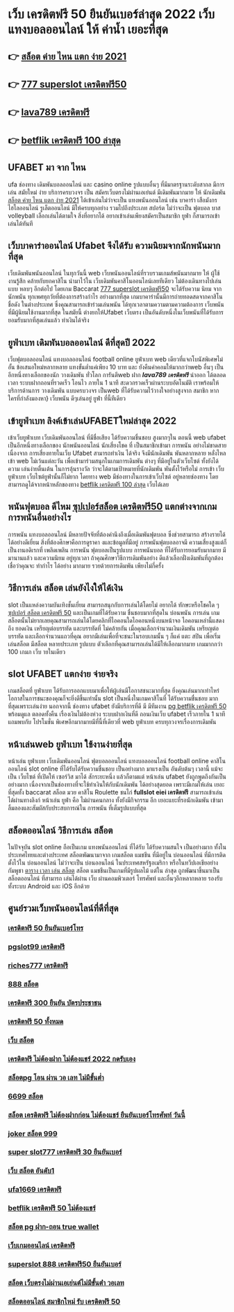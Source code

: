 # เว็บ เครดิตฟรี 50 ยืนยันเบอร์ล่าสุด 2022 เว็บแทงบอลออนไลน์ ให้ ค่าน้ำ  เยอะที่สุด

## 👉 [สล็อต ค่าย ไหน แตก ง่าย 2021](https://mabet.net/20-free-100/)
## 👉 [777 superslot เครดิตฟรี50](https://member.mabet.net/?action=login)
## 👉 [lava789 เครดิตฟรี](https://bio.link/tisawago)
## 👉 [betflik เครดิตฟรี 100 ล่าสุด](https://mabet.net/)

## UFABET มา จาก ไหน

 ufa  ช่องทาง เดิมพันบอลออนไลน์ และ    casino online    รูปแบบอื่นๆ   ที่มีมาตรฐานระดับสากล  มีการเล่น    สมัยใหม่    ง่าย   บริการครบวงจร    เป็น   สมัครเว็บตรงไม่ผ่านเอเย่นต์   มีเดิมพันมากมาย   ให้ นักเดิมพัน  [สล็อต ค่าย ไหน แตก ง่าย 2021](https://member.mabet.net/?action=login) ได้เข้าเล่นไม่ว่าจะเป็น  แทงพนันออนไลน์ เช่น บาคาร่า   เสือมังกร ไฮโลออนไลน์   รูเล็ตออนไลน์    มีให้ครบทุกอย่าง รวมไปถึงประเภท สปอร์ต   ไม่ว่าจะเป็น ฟุตบอล    บาส    volleyball
 เลือกเล่นได้ตามใจ    สิ่งที่อยากได้ อยากเข้าเล่นเพียงสมัครเป็นสมาชิก    ยูฟ่า  ก็สามารถเข้าเล่นได้ทันที


## เว็บบาคาร่าออนไลน์ Ufabet จึงได้รับ ความนิยมจากนักพนันมากที่สุด

 เว็บเดิมพันพนันออนไลน์ ในทุกวันนี้  web เว็บพนันออนไลน์ที่รวบรวมเกมส์พนันมากมาย  ให้ ผู้ใช้งานรู้สึก คล้ายกับยกคาสิโน  นำมาไว้ใน เว็บเดิมพันคาสิโนออนไลน์เลยทีเดียว ไม่ต้องเดินทางไปเล่นแบบ หลบๆ อีกต่อไป โดยเกม Baccarat [777 superslot เครดิตฟรี50](https://bio.link/tisawago) จะได้รับความ นิยม  จาก นักพนัน  ทุกเพศทุกวัยที่ต้องการสร้างกำไร อย่างมากที่สุด เกมบาคาร่านั้นมีการถ่ายทอดสดจากคาสิโนชื่อดัง ในต่างประเทศ ซึ่งคุณสามารถเข้าร่วมเล่นพนัน ได้ทุกเวลาตามความตามความต้องการ  เว็บพนันที่มีผู้นิยมใช้งานมากที่สุด ในสมัยนี้  ต่างยกให้Ufabet เว็บตรง  เป็นอันดับหนึ่งในเว็บพนันที่ได้รับการยอมรับมากที่สุดเล่นแล้ว ทำเงินได้จริง 


## ยูฟ่าเบท  เดิมพันบอลออนไลน์ ดีที่สุดปี 2022

เว็บฟุตบอลออนไลน์ แทงบอลออนไลน์ football online  ยูฟ่าเบท   web เดียวที่แจกโบนัสพิเศษไม่อั้น ข้อเสนอใหม่หลากหลาย  แทงขั้นต่ำแค่เพียง 10 บาท และ ยังคืนค่าคอมให้มากกว่าweb อื่นๆ เป็นอีกหนึ่งทางเลือกของนัก วางเดิมพัน ทั่วโลก การันตีweb ฝาก  ***lava789 เครดิตฟรี***  นำออก ได้ตลอดเวลา  ระบบฝากถอนที่รวดเร็ว โอนไว ภายใน 1 นาที สะดวกรวดเร็วผ่านระบบอัตโนมัติ เราพร้อมให้บริการด้านการ วางเดิมพัน แบบครบวงจร เป็นweb ที่ได้รับความไว้วางใจอย่างสูงจาก สมาชิก   หากใครที่กำลังมองหา}  เว็บพนัน ดีๆเล่นอยู่  ยูฟ่า ที่นี้ทีเดียว


## เข้ายูฟ่าเบท ลิงค์เข้าเล่นUFABETใหม่ล่าสุด 2022 

เข้าเว็บยูฟ่าเบท   เว็บเดิมพันออนไลน์ ที่มีชื่อเสียง ได้รับความชื่นชอบ สูงมากๆใน ตอนนี้ web ufabet  เป็นอีกหนึ่งทางเลือกของ นักพนันออนไลน์ นักเสี่ยงโชค ที่ เป็นสมาชิกเข้ามา การพนัน อย่างไม่ขาดสาย เนื่องจาก การเสี่ยงทายในเว็บ Ufabet สามารถทำเงิน ได้จริง จึงมีนักเดิมพัน พันหลากหลาย  หลั่งไหลเข้า web ไม่เว้นแต่ละวัน เพื่อเข้ามาร่วมสนุกในเกมการเดิมพัน ต่างๆ ที่มีอยู่ในตัวเว็บไซต์  ทั้งยังได้ความ เล่นง่ายตื่นเต้น ในการลุ้นรางวัล ว่าจะได้ตามเป้าหมายที่นักเดิมพัน พันตั้งไว้หรือไม่ การเข้า เว็บยูฟ่าเบท เว็บไซต์ยูฟ่านั้นก็ไม่ยาก  โดยทาง web มีช่องทางในการเข้าเว็บไซต์ อยู่หลายช่องทาง โดยสามารถดูได้จากหน้าหลักของทาง [betflik เครดิตฟรี 100 ล่าสุด](https://mabet.net/) เว็บได้เลย


##  พนันฟุตบอล  ดีไหม [ซุปเปอร์สล็อต เครดิตฟรี50](https://mabet.net/register/) แตกต่างจากเกม การพนันอื่นอย่างไร

 การพนัน แทงบอลออนไลน์ มีหลายปัจจัยที่ต้องคำนึงถึงเมื่อเดิมพันฟุตบอล ซึ่งช่วยสามารถ สร้างรายได้ ได้อย่างดีเยี่ยม สิ่งที่ต้องศึกษาคือการดูราคา งและข้อมูลที่มีอยู่ การพนันฟุตบอลอาจมี ความเสี่ยงสูงแต่ก็เป็นงานอดิเรกที่ เพลิดเพลิน  การพนัน ฟุตบอลเป็นรูปแบบ การพนันบอล ที่ได้รับการยอมรับมากมาย มีมานานแล้ว และความนิยม อยู่ทุกเวลา ถ้าคุณศึกษาวิธีการเดิมพันอย่าง ดีแล้วเลือกฝั่งเดิมพันที่ถูกต้อง เชื่อว่าคุณจะ ทำกำไร ได้อย่าง มากมาย รวยด้วยการเดิมพัน เพียงไม่กี่ครั้ง

## วิธีการเล่น สล็อต เล่นยังไงให้ได้เงิน

 slot เป็นแหล่งความบันเทิงชั้นเยี่ยม สามารถสนุกกับการเล่นได้โดยไม่ อยากได้ ทักษะหรือโชคใด ๆ [ซุปเปอร์ สล็อต เครดิตฟรี 50](https://mabet.net/credit-free-50/) และเป็นเกมที่ได้รับความ ชื่นชอบมากที่สุดใน บ่อนพนัน การเล่น เกมสล็อตนั้นไม่ยากเลยคุณสามารถเล่นได้โดยคลิกที่ไอคอนใดไอคอนหนึ่งบนหน้าจอ ไอคอนเหล่านี้แสดงถึง ยอดเงิน เหรียญต่อบรรทัด และบรรทัดที่ ไม่คล้ายกัน เมื่อคุณเลือกจำนวนเงินเดิมพัน   เหรียญต่อบรรทัด และเลือกจำนวนแถวที่คุณ อยากมีเล่นเพื่อที่จะชนะในรอบเกมนั้น ๆ ก็แค่ แตะ   สปิน  เพื่อเริ่มเล่นสล็อต มีสล็อต หลายประเภท รูปแบบ ตัวเลือกที่คุณสามารถเล่นได้มีให้เลือกมากมาย เกมมากกว่า 100 เกมภ เว็บ ายในเดียว


##  slot  UFABET แตกง่าย จ่ายจริง

 เกมสล็อตที่ ยูฟ่าเบท   ได้รับการออกแบบมาเพื่อให้ผู้เล่นมีโอกาสชนะมากที่สุด ยิ่งคุณเล่นมากเท่าไหร่ โอกาสในการชนะของคุณก็จะยิ่งดีขึ้นเท่านั้น  slot เป็นหนึ่งในเกมคาสิโนที่ ได้รับความชื่นชอบ มากที่สุดเพราะเล่นง่าย  นอกจากนี้ ช่องทาง ufabet  ยังมีบริการที่ดี มี มีทีมงาน [pg betflik เครดิตฟรี 50](https://mabet.net/credit-free-50/) พร้อมดูแล ตลอดทั้งคืน  เรื่องเงินไม่ต้องห่วง ระบบฝากเงินที่ดี    ถอนเงินเว็บ ufabet  เร็วภายใน 1 นาที แถมพบกับ โปรโมชั่น  พิเศษอีกมากมายมีที่นี้ที่เดียวที่ web ยูฟ่าเบท   ครบทุกวงจรเรื่องการเดิมพัน 


## หน้าเล่นweb  ยูฟ่าเบท ใช้งานง่ายที่สุด 

หน้าเล่น ยูฟ่าเบท   เว็บเดิมพันออนไลน์ ฟุตบอลออนไลน์ แทงบอลออนไลน์ football online คาสิโนออนไลน์    slot online  ที่ได้รับได้รับความชื่นชอบ เป็นอย่างมาก มาแรงเป็น  อันดับต้นๆ   เวลานี้  แม้จะเป็น เว็บไซต์ ที่เปิดให้ เซอร์วิส มาได้ สักระยะหนึ่ง แล้วก็ตามแต่ หน้าเล่น  ufabet  ยังถูกพูดถึงกันเป็นอย่างมาก เนื่องจากเป็นช่องทางที่จะใช้ทำเงินให้กับนักเดิมพัน   ได้อย่างสุดยอด  เพราะมีเกมให้เล่น เยอะที่สุดทั้ง  baccarat สล็อต  มวย คาสิโน    Roulette   ชนไก่ **fullslot eiei เครดิตฟรี** สามารถเข้าเล่นได้ผ่านทางลิงก์  หน้าเล่น  ยูฟ่า คือ ไม่ผ่านคนกลาง ทั้งยังมีกิจกรรม อีก เยอะแยะที่รอนักเดิมพัน  เข้ามาลิ้มลองและสัมผัสกับประสบการณ์ใน การพนัน ที่เต็มรูปแบบที่สุด


## สล็อตออนไลน์  วิธีการเล่น สล็อต

ในปัจจุบัน  slot online ถือเป็นเกม แทงพนันออนไลน์ ที่ได้รับ  ได้รับความสนใจ เป็นอย่างมาก ทั้งในประเทศไทยและต่างประเทศ สล็อตพัฒนามาจาก  เกมสล็อต แมชชีน ที่มีอยู่ใน บ่อนออนไลน์ ที่มีการติดตั้งไว้ใน บ่อนออนไลน์ ไม่ว่าจะเป็น บ่อนออนไลน์ ในประเทศสหรัฐอเมริกา หรือในทวีปเอเชียอย่างกัมพูชา [ตาราง เวลา เล่น สล็อต](https://mabet.net/20-free-100/) สล็อต  แมชชีนเป็นเกมที่มีรูปผลไม้ แต่ใน ล่าสุด ถูกพัฒนาขึ้นมาเป็น สล็อตออนไลน์  ที่สามารถ เล่นได้ผ่าน  เว็บ ผ่านคอมพิวเตอร์ โทรศัพท์  และอื่นๆอีกหลากหลาย  รองรับทั้งระบบ Android และ iOS อีกด้วย


## ศูนย์รวมเว็บพนันออนไลน์ที่ดีที่สุด

### [เครดิตฟรี 50 ยืนยันเบอร์โทร](https://atom.io/themes/สมัคร%20Slot%20PG%20สล็อต191%20008%20สล็อต%2020%20รับ%20100%20เว็บตรง100%)
### [pgslot99 เครดิตฟรี](https://atom.io/themes/สมัคร%20Slot%20PG%20เครดิตฟรี%2050%20ล่าสุด%20วันนี้%20008%20สล็อต%2020%20รับ%20100%20เว็บตรง100%)
### [riches777 เครดิตฟรี](https://atom.io/themes/สมัคร%20Slot%20PG%20สล็อต%20999%20ฝากถอน%20ไม่มี%20ขั้น%20ต่ํา%20วอ%20เลท%20008%20สล็อต%2020%20รับ%20100%20เว็บตรง100%)
### [888 สล็อต](https://atom.io/themes/สมัคร%20Slot%20PG%20เครดิตฟรี%20300%20ยืนยัน%20บัตรประชาชน%20008%20สล็อต%2020%20รับ%20100%20เว็บตรง100%)
### [เครดิตฟรี 300 ยืนยัน บัตรประชาชน](https://atom.io/themes/สมัคร%20Slot%20PG%201688สล็อต%20008%20สล็อต%2020%20รับ%20100%20เว็บตรง100%)
### [เครดิตฟรี 50 ทั้งหมด](https://atom.io/themes/สมัคร%20Slot%20PG%20เครดิตฟรี%20200%20กดรับเอง%20008%20สล็อต%2020%20รับ%20100%20เว็บตรง100%)
### [เว็บ สล็อต](https://atom.io/themes/สมัคร%20Slot%20PG%20superslot%20v9เครดิตฟรี%2050%20ยืนยันเบอร์%20ล่าสุด%20008%20สล็อต%2020%20รับ%20100%20เว็บตรง100%)
### [เครดิตฟรี ไม่ต้องฝาก ไม่ต้องแชร์ 2022 กดรับเอง](https://atom.io/themes/สมัคร%20Slot%20PG%20win888%20เครดิตฟรี%20008%20สล็อต%2020%20รับ%20100%20เว็บตรง100%)
### [สล็อตpg โอน ผ่าน วอ เลท ไม่มีขั้นต่ำ](https://atom.io/themes/สมัคร%20Slot%20PG%20สล็อต%20pg%20แตกง่าย%20008%20สล็อต%2020%20รับ%20100%20เว็บตรง100%)
### [6699 สล็อต](https://atom.io/themes/สมัคร%20Slot%20PG%20สล็อตpg%20ทดลองเล่น%20008%20สล็อต%2020%20รับ%20100%20เว็บตรง100%)
### [สล็อต เครดิตฟรี ไม่ต้องฝากก่อน ไม่ต้องแชร์ ยืนยันเบอร์โทรศัพท์ วันนี้](https://atom.io/themes/สมัคร%20Slot%20PG%20สล็อต%20เว็บตรง%20ฝากถอน%20ไม่มี%20ขั้นต่ำ%20008%20สล็อต%2020%20รับ%20100%20เว็บตรง100%)
### [joker สล็อต 999](https://atom.io/themes/สมัคร%20Slot%20PG%20pg%20888%20เครดิตฟรี%20008%20สล็อต%2020%20รับ%20100%20เว็บตรง100%)
### [super slot777 เครดิตฟรี 30 ยืนยันเบอร์](https://atom.io/themes/สมัคร%20Slot%20PG%20สล็อตpg%20ทดลองเล่น%20008%20สล็อต%2020%20รับ%20100%20เว็บตรง100%)
### [เว็บ สล็อต อันดับ1](https://atom.io/themes/สมัคร%20Slot%20PG%20เครดิตฟรี%20ไม่ต้องฝาก%20ไม่ต้องแชร์%202021%20กดรับเอง%20008%20สล็อต%2020%20รับ%20100%20เว็บตรง100%)
### [ufa1669 เครดิตฟรี](https://atom.io/themes/สมัคร%20Slot%20PG%20superslot%20เครดิตฟรี%2020%20otp%20008%20สล็อต%2020%20รับ%20100%20เว็บตรง100%)
### [betflik เครดิตฟรี 50 ไม่ต้องแชร์](https://atom.io/themes/สมัคร%20Slot%20PG%20pg%20เครดิตฟรี%2050%20ถอนได้%20300%20008%20สล็อต%2020%20รับ%20100%20เว็บตรง100%)
### [สล็อต pg ฝาก-ถอน true wallet](https://atom.io/themes/สมัคร%20Slot%20PG%20สล็อต7777%20008%20สล็อต%2020%20รับ%20100%20เว็บตรง100%)
### [เว็บเกมออนไลน์ เครดิตฟรี](https://atom.io/themes/สมัคร%20Slot%20PG%20wo365%20เครดิตฟรี%20008%20สล็อต%2020%20รับ%20100%20เว็บตรง100%)
### [superslot 888 เครดิตฟรี50 ยืนยันเบอร์](https://atom.io/themes/สมัคร%20Slot%20PG%20เครดิตฟรี%2050%20ยืนยันเบอร์ล่าสุด%20008%20สล็อต%2020%20รับ%20100%20เว็บตรง100%)
### [สล็อต เว็บตรงไม่ผ่านเอเย่นต์ไม่มีขั้นต่ํา วอเลท](https://atom.io/themes/สมัคร%20Slot%20PG%20รวมค่าย%20สล็อต%20ฝาก10รับ100%20008%20สล็อต%2020%20รับ%20100%20เว็บตรง100%)
### [สล็อตออนไลน์ สมาชิกใหม่ รับ เครดิตฟรี 50](https://atom.io/themes/สมัคร%20Slot%20PG%20สล็อต777ฟรีเครดิต50%20008%20สล็อต%2020%20รับ%20100%20เว็บตรง100%)